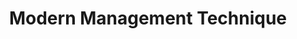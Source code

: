 ---
title: Modern Management Technique
description: Effective approaches to the management and organizational structure of the company, methods and tools for entrepreneurs and managers in "peaceful" time and in times of crisis.
---
